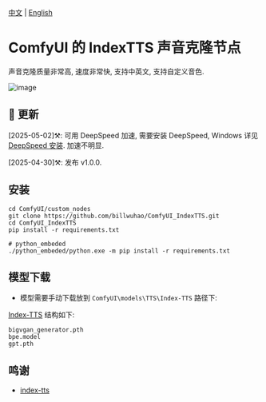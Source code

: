 [中文](README-CN.md) | [English](README.md) 

# ComfyUI 的 IndexTTS 声音克隆节点

声音克隆质量非常高, 速度非常快, 支持中英文, 支持自定义音色.

![image](https://github.com/billwuhao/ComfyUI_IndexTTS/blob/main/images/2025-04-30_19-22-46.png)

## 📣 更新

[2025-05-02]⚒️: 可用 DeepSpeed 加速, 需要安装 DeepSpeed, Windows 详见 [DeepSpeed 安装](https://github.com/deepspeedai/DeepSpeed/blob/master/blogs/windows/08-2024/chinese/README.md). 加速不明显.

[2025-04-30]⚒️: 发布 v1.0.0.

## 安装

```
cd ComfyUI/custom_nodes
git clone https://github.com/billwuhao/ComfyUI_IndexTTS.git
cd ComfyUI_IndexTTS
pip install -r requirements.txt

# python_embeded
./python_embeded/python.exe -m pip install -r requirements.txt
```

## 模型下载

- 模型需要手动下载放到 `ComfyUI\models\TTS\Index-TTS` 路径下:

[Index-TTS](https://huggingface.co/IndexTeam/Index-TTS/tree/main) 结构如下:

```
bigvgan_generator.pth
bpe.model
gpt.pth
```

## 鸣谢

- [index-tts](https://github.com/index-tts/index-tts)
